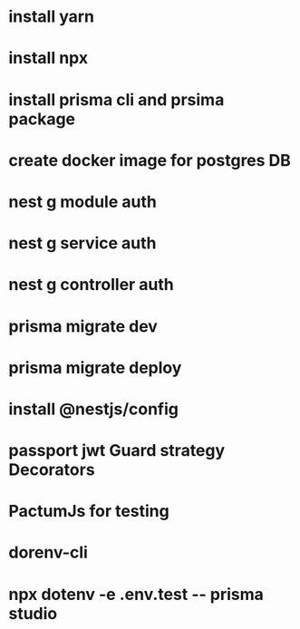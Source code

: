 # install yarn

# install npx

# install prisma cli and prsima package

# create docker image for postgres DB

# nest g module auth

# nest g service auth

# nest g controller auth

# prisma migrate dev

# prisma migrate deploy

# install @nestjs/config

# passport jwt Guard strategy Decorators

# PactumJs for testing

# dorenv-cli

# npx dotenv -e .env.test -- prisma studio
